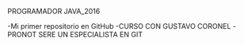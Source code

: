 PROGRAMADOR  JAVA_2016

-Mi primer repositorio en  GitHub
-CURSO CON GUSTAVO CORONEL
-PRONOT SERE UN ESPECIALISTA EN GIT

